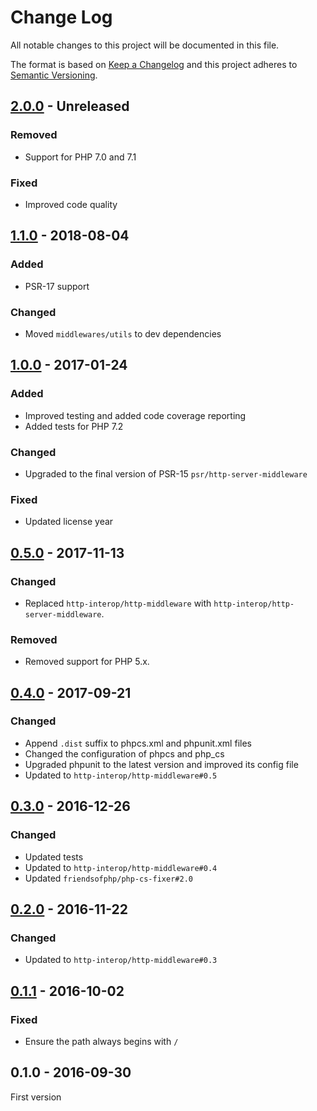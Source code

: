 # Change Log

All notable changes to this project will be documented in this file.

The format is based on [Keep a Changelog](http://keepachangelog.com/)
and this project adheres to [Semantic Versioning](http://semver.org/).

## [2.0.0] - Unreleased
### Removed
- Support for PHP 7.0 and 7.1

### Fixed
- Improved code quality

## [1.1.0] - 2018-08-04
### Added
- PSR-17 support

### Changed
- Moved `middlewares/utils` to dev dependencies

## [1.0.0] - 2017-01-24
### Added
- Improved testing and added code coverage reporting
- Added tests for PHP 7.2

### Changed
- Upgraded to the final version of PSR-15 `psr/http-server-middleware`

### Fixed
- Updated license year

## [0.5.0] - 2017-11-13
### Changed
- Replaced `http-interop/http-middleware` with  `http-interop/http-server-middleware`.

### Removed
- Removed support for PHP 5.x.

## [0.4.0] - 2017-09-21
### Changed
- Append `.dist` suffix to phpcs.xml and phpunit.xml files
- Changed the configuration of phpcs and php_cs
- Upgraded phpunit to the latest version and improved its config file
- Updated to `http-interop/http-middleware#0.5`

## [0.3.0] - 2016-12-26
### Changed
- Updated tests
- Updated to `http-interop/http-middleware#0.4`
- Updated `friendsofphp/php-cs-fixer#2.0`

## [0.2.0] - 2016-11-22
### Changed
- Updated to `http-interop/http-middleware#0.3`

## [0.1.1] - 2016-10-02
### Fixed
- Ensure the path always begins with `/`

## 0.1.0 - 2016-09-30
First version

[2.0.0]: https://github.com/middlewares/base-path/compare/v1.1.0...HEAD
[1.1.0]: https://github.com/middlewares/base-path/compare/v1.0.0...v1.1.0
[1.0.0]: https://github.com/middlewares/base-path/compare/v0.5.0...v1.0.0
[0.5.0]: https://github.com/middlewares/base-path/compare/v0.4.0...v0.5.0
[0.4.0]: https://github.com/middlewares/base-path/compare/v0.3.0...v0.4.0
[0.3.0]: https://github.com/middlewares/base-path/compare/v0.2.0...v0.3.0
[0.2.0]: https://github.com/middlewares/base-path/compare/v0.1.1...v0.2.0
[0.1.1]: https://github.com/middlewares/base-path/compare/v0.1.0...v0.1.1

